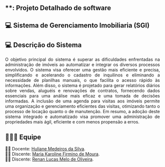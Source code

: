 ## **: Projeto Detalhado de software
## **:computer:** Sistema de Gerenciamento Imobiliaria (SGI)

## **:computer:** Descrição do Sistema 

 <p align="justify"> O objetivo principal do sistema é superar as dificuldades enfrentadas na administração de imóveis ao automatizar e integrar os diversos processos envolvidos. O sistema visa oferecer uma gestão mais eficiente e precisa, simplificando e acelerando o cadastro de inquilinos e eliminando a necessidade de planilhas manuais, o que facilita o acesso rápido às informações. Além disso, o sistema é projetado para gerar relatórios diários sobre vendas, aluguéis e renovações de contratos, fornecendo dados essenciais para uma análise mais eficaz e uma tomada de decisões informadas. A inclusão de uma agenda para visitas aos imóveis permite uma organização e gerenciamento eficientes das visitas, otimizando tanto o processo de locação quanto o de manutenção. Em resumo, a adoção deste sistema integrado e automatizado visa promover uma administração de propriedades mais ágil, eficiente e com menos propensão a erros. </p>




## :family_man_woman_girl: Equipe

:woman_teacher: Docente: [Huliane Medeiros da Silva]().<br />
:woman_student: Discente: [Maria Karoline Firmino de Moura](https://github.com/Mkaroline).<br />
:woman_student: Discente: [Renan Lucas Melo de Oliveira](https://github.com/RenanLucas19).<br />
